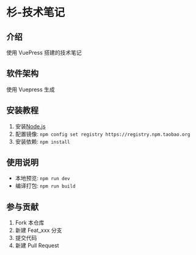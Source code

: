 # 杉-技术笔记

## 介绍

使用 VuePress 搭建的技术笔记

## 软件架构

使用 Vuepress 生成

## 安装教程

1. 安装[Node.js](https://nodejs.org/zh-cn/)
2. 配置镜像: `npm config set registry https://registry.npm.taobao.org`
3. 安装依赖: `npm install`

## 使用说明

- 本地预览: `npm run dev`
- 编译打包: `npm run build`

## 参与贡献

1.  Fork 本仓库
2.  新建 Feat_xxx 分支
3.  提交代码
4.  新建 Pull Request
